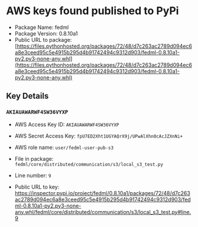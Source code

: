 # AWS keys found published to PyPi

* Package Name: fedml
* Package Version: 0.8.10a1
* Public URL to package: [https://files.pythonhosted.org/packages/72/48/d7c263ac2789d094ec6a8e3ceed95c5e4915b295d4b91742494c9312d903/fedml-0.8.10a1-py2.py3-none-any.whl](https://files.pythonhosted.org/packages/72/48/d7c263ac2789d094ec6a8e3ceed95c5e4915b295d4b91742494c9312d903/fedml-0.8.10a1-py2.py3-none-any.whl)

## Key Details

### `AKIAUAWARWF4SW36VYXP`

* AWS Access Key ID: `AKIAUAWARWF4SW36VYXP`
* AWS Secret Access Key: `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` 
* AWS role name: `user/fedml-user-pub-s3`
* File in package: `fedml/core/distributed/communication/s3/local_s3_test.py`
* Line number: `9`

* Public URL to key: https://inspector.pypi.io/project/fedml/0.8.10a1/packages/72/48/d7c263ac2789d094ec6a8e3ceed95c5e4915b295d4b91742494c9312d903/fedml-0.8.10a1-py2.py3-none-any.whl/fedml/core/distributed/communication/s3/local_s3_test.py#line.9


